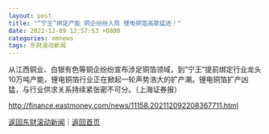 ```yaml
---
layout: post
title: "“宁王”绑定产能 铜企纷纷入局 锂电铜箔高歌猛进！"
date: 2021-12-09 12:57:53 +0800
categories: emnews
tags: 东财滚动新闻
---
```


从江西铜业、白银有色等铜企纷纷宣布涉足铜箔领域，到“宁王”提前绑定行业龙头10万吨产能，锂电铜箔行业正在掀起一轮声势浩大的扩产潮。锂电铜箔扩产凶猛，与行业供求关系持续紧张密不可分。（上海证券报）

<http://finance.eastmoney.com/news/11158,202112092208367711.html>

[返回东财滚动新闻](//finews.withounder.com/emnews/)｜[返回首页](//finews.withounder.com/)